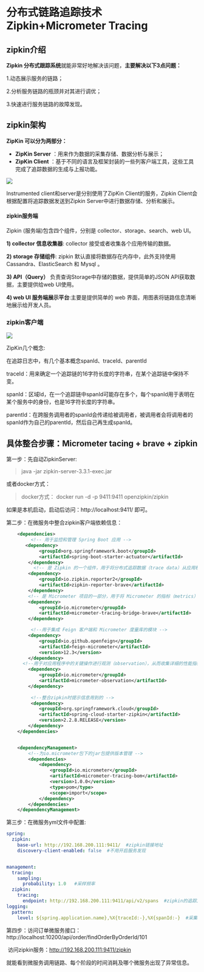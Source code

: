 # 分布式链路追踪技术Zipkin+Micrometer Tracing

## zipkin介绍

**Zipkin 分布式跟踪系统**就能非常好地解决该问题，**主要解决以下3点问题：**

1.动态展示服务的链路；

2.分析服务链路的瓶颈并对其进行调优；

3.快速进行服务链路的故障发现。

## zipkin架构

**ZipKin 可以分为两部分：**

- **ZipKin Server** ：用来作为数据的采集存储、数据分析与展示；
- **ZipKin Client** ：基于不同的语言及框架封装的一些列客户端工具，这些工具完成了追踪数据的生成与上报功能。

![](http://120.26.79.238/minioapi/orange-blog/articleImages/1/5c1546e81af2c067128d5091dc127743.png)


Instrumented client和server是分别使用了ZipKin Client的服务，Zipkin Client会根据配置将追踪数据发送到Zipkin  Server中进行数据存储、分析和展示。

#### zipkin服务端

Zipkin (服务端)包含四个组件，分别是 collector、storage、search、web UI。

**1) collector 信息收集器**: collector 接受或者收集各个应用传输的数据。

**2) storage 存储组件**: zipkin 默认直接将数据存在内存中，此外支持使用 Cassandra、ElasticSearch 和 Mysql 。

**3) API（Query）** 负责查询Storage中存储的数据，提供简单的JSON API获取数据，主要提供给web UI使用。

**4) web UI 服务端展示平台**:主要是提供简单的 web 界面，用图表将链路信息清晰地展示给开发人员。

### zipkin客户端

![](http://120.26.79.238/minioapi/orange-blog/articleImages/1/9782c69779f42011b169990f01b2c809.png)


ZipKin几个概念:

在追踪日志中，有几个基本概念spanId、traceId、parentId

traceId：用来确定一个追踪链的16字符长度的字符串，在某个追踪链中保持不变。

spanId：区域Id，在一个追踪链中spanId可能存在多个，每个spanId用于表明在某个服务中的身份，也是16字符长度的字符串。

parentId：在跨服务调用者的spanId会传递给被调用者，被调用者会将调用者的spanId作为自己的parentId，然后自己再生成spanId。

## 具体整合步骤：Micrometer tacing + brave + zipkin

第一步：先自动ZipkinServer:

>  java -jar zipkin-server-3.3.1-exec.jar

或者docker方式：

> docker方式： docker run -d -p 9411:9411 openzipkin/zipkin

如果是本机启动，启动后访问：http://localhost:9411/ 即可。

第二步：在微服务中整合zipkin客户端依赖信息：

```xml
    <dependencies>
         <!-- 用于监控和管理 Spring Boot 应用 -->
       <dependency>
            <groupId>org.springframework.boot</groupId>
            <artifactId>spring-boot-starter-actuator</artifactId>
        </dependency>
          <!-- 是 Zipkin 的一个组件，用于将分布式追踪数据（trace data）从应用程序发送到 Zipkin 服务器 -->
        <dependency>
            <groupId>io.zipkin.reporter2</groupId>
            <artifactId>zipkin-reporter-brave</artifactId>
        </dependency>
        <!-- 是 Micrometer 项目的一部分，用于将 Micrometer 的指标（metrics）和 Brave 的分布式追踪（tracing）功能集成在一起 -->
        <dependency>
            <groupId>io.micrometer</groupId>
            <artifactId>micrometer-tracing-bridge-brave</artifactId>
        </dependency>

         <!--用于集成 Feign 客户端和 Micrometer 度量库的模块 -->
        <dependency>
            <groupId>io.github.openfeign</groupId>
            <artifactId>feign-micrometer</artifactId>
            <version>12.3</version>
        </dependency>
      <!--用于对应用程序中的关键操作进行观测（observation），从而收集详细的性能指标和追踪数据 -->
        <dependency>
            <groupId>io.micrometer</groupId>
            <artifactId>micrometer-observation</artifactId>
        </dependency>
        
         <!--整合zipkin时提示信息用到的 -->
         <dependency>
            <groupId>org.springframework.cloud</groupId>
            <artifactId>spring-cloud-starter-zipkin</artifactId>
            <version>2.2.8.RELEASE</version>
        </dependency>
    </dependencies>


    <dependencyManagement>
        <!--为io.micrometer包下的jar包提供版本管理 -->
        <dependencies>
            <dependency>
                <groupId>io.micrometer</groupId>
                <artifactId>micrometer-tracing-bom</artifactId>
                <version>1.0.0</version>
                <type>pom</type>
                <scope>import</scope>
            </dependency>
        </dependencies>
    </dependencyManagement>

```

第三步：在微服务yml文件中配置:

```yml
spring:
  zipkin:
    base-url: http://192.168.200.111:9411/  #zipkin链接地址
    discovery-client-enabled: false  #不用开启服务发现


management:
  tracing:
    sampling:
      probability: 1.0   #采样频率
  zipkin:
    tracing:
      endpoint: http://192.168.200.111:9411/api/v2/spans  #zipkin的追踪入口
logging:
  pattern:
    level: ${spring.application.name},%X{traceId:-},%X{spanId:-}  #采集日志格式
```



第四步：访问订单微服务接口：http://localhost:10200/api/order/findOrderByOrderId/101

​                访问zipkin服务：http://192.168.200.111:9411/zipkin

就能看到微服务调用链路、每个阶段的时间消耗及哪个微服务出现了异常信息。